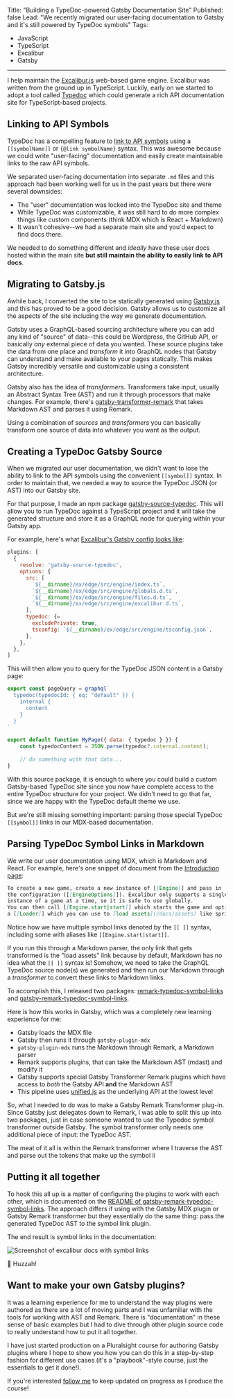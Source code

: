 Title: "Building a TypeDoc-powered Gatsby Documentation Site"
Published: false
Lead: "We recently migrated our user-facing documentation to Gatsby and it's still powered by TypeDoc symbols"
Tags:
- JavaScript
- TypeScript
- Excalibur
- Gatsby
---

I help maintain the [Excalibur.js](https://excaliburjs.com) web-based game engine. Excalibur was written from the ground up in TypeScript. Luckily, early on we started to adopt a tool called [Typedoc](https://typedoc.org) which could generate a rich API documentation site for TypeScript-based projects.

## Linking to API Symbols

TypeDoc has a compelling feature to [link to API symbols](http://typedoc.org/guides/doccomments/#symbol-references) using a `[[symbolName]]` or `{@link symbolName}` syntax. This was awesome because we could write "user-facing" documentation and easily create maintainable links to the raw API symbols.

We separated user-facing documentation into separate `.md` files and this approach had been working well for us in the past years but there were several downsides:

- The "user" documentation was locked into the TypeDoc site and theme
- While TypeDoc was customizable, it was still hard to do more complex things like custom components (think MDX which is React + Markdown)
- It wasn't cohesive--we had a separate main site and you'd expect to find docs there.

We needed to do something different and _ideally_ have these user docs hosted within the main site **but still maintain the ability to easily link to API docs**.

## Migrating to Gatsby.js

 Awhile back, I converted the site to be statically generated using [Gatsby.js](https://gatsbyjs.org) and this has proved to be a good decision. Gatsby allows us to customize all the aspects of the site including the way we generate documentation.

Gatsby uses a GraphQL-based sourcing architecture where you can add any kind of "source" of data--this could be Wordpress, the GitHub API, or basically _any_ external piece of data you wanted. These source plugins take the data from one place and _transform_ it into GraphQL nodes that Gatsby can understand and make available to your pages statically. This makes Gatsby incredibly versatile and customizable using a consistent architecture.

Gatsby also has the idea of _transformers_. Transformers take input, usually an Abstract Syntax Tree (AST) and run it through processors that make changes. For example, there's [gatsby-transformer-remark]([https://www.gatsbyjs.org/packages/gatsby-transformer-remark/](https://www.gatsbyjs.org/packages/gatsby-transformer-remark/)) that takes Markdown AST and parses it using Remark.

Using a combination of _sources_ and _transformers_ you can basically transform one source of data into whatever you want as the output.

## Creating a TypeDoc Gatsby Source

When we migrated our user documentation, we didn't want to lose the ability to link to the API symbols using the convenient `[[symbol]]` syntax. In order to maintain that, we needed a way to source the TypeDoc JSON (or AST) into our Gatsby site.

For that purpose, I made an npm package [gatsby-source-typedoc](https://npmjs.com/package/gatsby-source-typedoc). This will allow you to run TypeDoc against a TypeScript project and it will take the generated structure and store it as a GraphQL node for querying within your Gatsby app.

For example, here's what [Excalibur's Gatsby config looks like](https://github.com/excaliburjs/excaliburjs.github.io/blob/site/gatsby-config.js#L10):

```js
plugins: [
  {
    resolve: 'gatsby-source-typedoc',
    options: {
      src: [
        `${__dirname}/ex/edge/src/engine/index.ts`,
        `${__dirname}/ex/edge/src/engine/globals.d.ts`,
        `${__dirname}/ex/edge/src/engine/files.d.ts`,
        `${__dirname}/ex/edge/src/engine/excalibur.d.ts`,
      ],
      typedoc: {=
        excludePrivate: true,
        tsconfig: `${__dirname}/ex/edge/src/engine/tsconfig.json`,
      },
    },
  },
]
```

This will then allow you to query for the TypeDoc JSON content in a Gatsby page:

```js
export const pageQuery = graphql`
  typedoc(typedocId: { eq: "default" }) {
    internal {
      content
    }
  }
`

export default function MyPage({ data: { typedoc } }) {
	const typedocContent = JSON.parse(typedoc?.internal.content);
	
	// do something with that data...
}
```

With this source package, it is enough to where you could build a custom Gatsby-based TypeDoc site since you now have complete access to the entire TypeDoc structure for your project. We didn't need to go that far, since we are happy with the TypeDoc default theme we use.

But we're still missing something important: parsing those special TypeDoc `[[symbol]]` links in our MDX-based documentation.

## Parsing TypeDoc Symbol Links in Markdown

We write our user documentation using MDX, which is Markdown and React. For example, here's one snippet of document from the [Introduction page](https://excaliburjs.com/docs/intro):

```md
To create a new game, create a new instance of [[Engine]] and pass in
the configuration ([[EngineOptions]]). Excalibur only supports a single
instance of a game at a time, so it is safe to use globally.
You can then call [[Engine.start|start]] which starts the game and optionally accepts
a [[Loader]] which you can use to [load assets](/docs/assets) like sprites and sounds.
```

Notice how we have multiple symbol links denoted by the `[[ ]]` syntax, including some with aliases like `[[Engine.start|start]]`.

If you run this through a Markdown parser, the only link that gets transformed is the "load assets" link because by default, Markdown has no idea what the `[[ ]]` syntax is! Somehow, we need to take the GraphQL TypeDoc source node(s) we generated and then run our Markdown through a _transformer_ to convert these links to Markdown links.

To accomplish this, I released two packages: [remark-typedoc-symbol-links](https://www.npmjs.com/package/remark-typedoc-symbol-links) and [gatsby-remark-typedoc-symbol-links](https://www.npmjs.com/package/gatsby-remark-typedoc-symbol-links).

Here is how this works in Gatsby, which was a completely new learning experience for me:

- Gatsby loads the MDX file
- Gatsby then runs it through `gatsby-plugin-mdx`
- `gatsby-plugin-mdx` runs the Markdown through Remark, a Markdown parser
- Remark supports plugins, that can take the Markdown AST (mdast) and modify it
- Gatsby supports special Gatsby Transformer Remark plugins which have access to _both_ the Gatsby API **and** the Markdown AST
- This pipeline uses [unified.js](https://github.com/unifiedjs/unified) as the underlying API at the lowest level

So, what I needed to do was to make a Gatsby Remark Transformer plug-in. Since Gatsby just delegates down to Remark, I was able to split this up into two packages, just in case someone wanted to use the Typedoc symbol transformer outside Gatsby. The symbol transformer only needs one additional piece of input: the TypeDoc AST.

The meat of it all is within the Remark transformer where I traverse the AST and parse out the tokens that make up the symbol li

## Putting it all together

To hook this all up is a matter of configuring the plugins to work with each other, which is documented on the [README of gatsby-remark-typedoc-symbol-links](https://www.npmjs.com/package/gatsby-remark-typedoc-symbol-links). The approach differs if using with the Gatsby MDX plugin or Gatsby Remark transformer but they essentially do the same thing: pass the generated TypeDoc AST to the symbol link plugin.

The end result is symbol links in the documentation:

![Screenshot of excalibur docs with symbol links](https://user-images.githubusercontent.com/563819/104797271-6cf08880-5782-11eb-850d-53bf4c080348.png)

🎉 Huzzah!

## Want to make your own Gatsby plugins?

It was a learning experience for me to understand the way plugins were authored as there are a lot of moving parts and I was unfamiliar with the tools for working with AST and Remark. There is "documentation" in these sense of basic examples but I had to dive through other plugin source code to really understand how to put it all together.

I have just started production on a Pluralsight course for authoring Gatsby plugins where I hope to show you how you can do this in a step-by-step fashion for different use cases (it's a "playbook"-style course, just the essentials to get it done!).

If you're interested [follow me](http://bit.ly/kamranicusnewsletter) to keep updated on progress as I produce the course!
<!--stackedit_data:
eyJoaXN0b3J5IjpbMTE1ODM0Mjc5NywtMTkyNDAzMTc5LC0xMT
QzMTg3NTI1LC03NjE3NDA2ODksMTI2MzQ0NTE1NywxMzY3MDQz
MTcsLTg5MDYyOTk0LC05NzI5MDg5NjIsLTY3OTE3OTEyXX0=
-->
